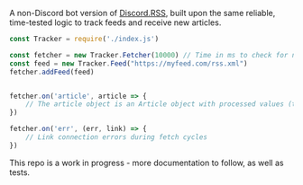 A non-Discord bot version of [Discord.RSS](https://github.com/synzen/Discord.RSS), built upon the same reliable, time-tested logic to track feeds and receive new articles. 

```js
const Tracker = require('./index.js')

const fetcher = new Tracker.Fetcher(10000) // Time in ms to check for new articles
const feed = new Tracker.Feed("https://myfeed.com/rss.xml")
fetcher.addFeed(feed)


fetcher.on('article', article => {
    // The article object is an Article object with processed values (that cleans up HTML/etc.). To get the raw article object, use article.raw.
})

fetcher.on('err', (err, link) => {
    // Link connection errors during fetch cycles
})
```

This repo is a work in progress - more documentation to follow, as well as tests.
